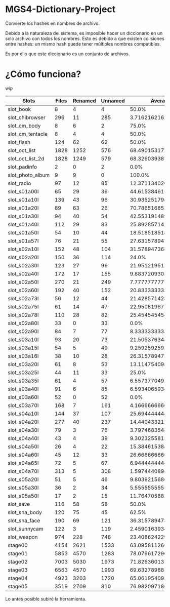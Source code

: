 # MGS4-Dictionary-Project
Convierte los hashes en nombres de archivo.

Debido a la naturaleza del sistema, es imposible hacer un diccionario en un solo archivo con todos los nombres. Esto es debido a que existen colisiones entre hashes: un mismo hash puede tener múltiples nombres compatibles.

Es por ello que este diccionario es un conjunto de archivos.

# ¿Cómo funciona?
wip

|Slots|Files|Renamed|Unnamed|Average|Notes|
|---|---|---|---|---|---|
|slot_book|8|4|4|50.0%||
|slot_chibrowser|296|11|285|3.7162162162162162%||
|slot_cm_body|8|6|2|75.0%||
|slot_cm_tentacle|8|4|4|50.0%||
|slot_flash|124|62|62|50.0%||
|slot_oct_list|1828|1252|576|68.49015317286653%||
|slot_oct_list_2d|1828|1249|579|68.32603938730854%||
|slot_padinfo|2|0|2|0.0%||
|slot_photo_album|9|9|0|100.0%||
|slot_radio|97|12|85|12.371134020618557%||
|slot_s01a00l|65|29|36|44.61538461538461%||
|slot_s01a10l|139|43|96|30.93525179856115%||
|slot_s01a20l|89|63|26|70.78651685393258%||
|slot_s01a30l|94|40|54|42.5531914893617%||
|slot_s01a40l|112|29|83|25.892857142857142%||
|slot_s01a50l|54|10|44|18.51851851851852%||
|slot_s01a57l|76|21|55|27.63157894736842%||
|slot_s02a10l|152|48|104|31.57894736842105%||
|slot_s02a20l|150|36|114|24.0%||
|slot_s02a30l|123|27|96|21.951219512195124%||
|slot_s02a40l|172|17|155|9.883720930232558%||
|slot_s02a50l|270|21|249|7.777777777777778%||
|slot_s02a60l|192|40|152|20.833333333333332%||
|slot_s02a73l|56|12|44|21.428571428571427%||
|slot_s02a75l|61|14|47|22.950819672131146%||
|slot_s02a78l|110|28|82|25.454545454545453%||
|slot_s02a80l|33|0|33|0.0%||
|slot_s02a90l|84|7|77|8.333333333333334%||
|slot_s03a10l|93|20|73|21.50537634408602%||
|slot_s03a15l|54|5|49|9.25925925925926%||
|slot_s03a16l|38|10|28|26.31578947368421%||
|slot_s03a20l|61|8|53|13.114754098360656%||
|slot_s03a25l|44|11|33|25.0%||
|slot_s03a35l|61|4|57|6.557377049180328%||
|slot_s03a40l|91|6|85|6.593406593406593%||
|slot_s03a60l|52|0|52|0.0%||
|slot_s03a70l|168|7|161|4.166666666666667%||
|slot_s04a10l|144|37|107|25.694444444444443%||
|slot_s04a20l|277|40|237|14.440433212996389%||
|slot_s04a30l|79|3|76|3.7974683544303796%||
|slot_s04a40l|43|4|39|9.30232558139535%||
|slot_s04a50l|26|4|22|15.384615384615385%||
|slot_s04a60l|45|12|33|26.666666666666668%||
|slot_s04a65l|72|5|67|6.944444444444445%||
|slot_s04a70l|313|5|308|1.597444089456869%||
|slot_s05a20l|51|5|46|9.803921568627452%||
|slot_s05a30l|36|2|34|5.555555555555555%||
|slot_s05a50l|17|2|15|11.764705882352942%||
|slot_save|116|58|58|50.0%||
|slot_sna_body|120|75|45|62.5%||
|slot_sna_face|190|69|121|36.31578947368421%||
|slot_sunnycam|122|3|119|2.459016393442623%||
|slot_weapon|974|228|746|23.408624229979466%||
|stage00|4154|2621|1533|63.0958112662494%||
|stage01|5853|4570|1283|78.07961729027849%||
|stage02|7003|5030|1973|71.82636013137227%||
|stage03|6563|4570|1993|69.63278988267561%||
|stage04|4923|3203|1720|65.06195409303271%||
|stage05|3519|2709|810|76.98209718670077%||

Lo antes posible subiré la herramienta.
